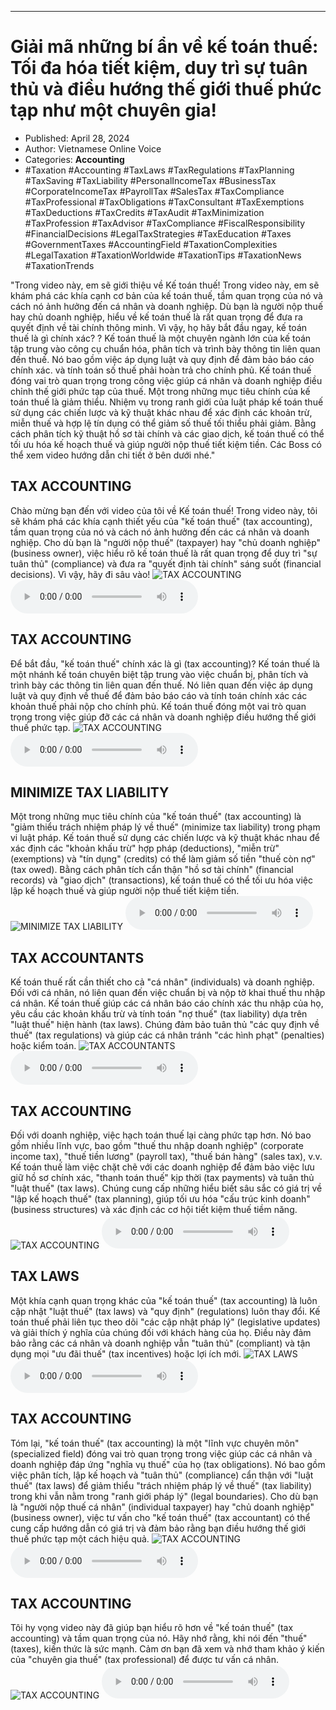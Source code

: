 
---

# Giải mã những bí ẩn về kế toán thuế: Tối đa hóa tiết kiệm, duy trì sự tuân thủ và điều hướng thế giới thuế phức tạp như một chuyên gia!

- Published: April 28, 2024
- Author: Vietnamese Online Voice
- Categories: **Accounting**
- #Taxation #Accounting #TaxLaws #TaxRegulations #TaxPlanning #TaxSaving #TaxLiability #PersonalIncomeTax #BusinessTax #CorporateIncomeTax #PayrollTax #SalesTax #TaxCompliance #TaxProfessional #TaxObligations #TaxConsultant #TaxExemptions #TaxDeductions #TaxCredits #TaxAudit #TaxMinimization #TaxProfession #TaxAdvisor #TaxCompliance #FiscalResponsibility #FinancialDecisions #LegalTaxStrategies #TaxEducation #Taxes #GovernmentTaxes #AccountingField #TaxationComplexities #LegalTaxation #TaxationWorldwide #TaxationTips #TaxationNews #TaxationTrends

"Trong video này, em sẽ giới thiệu về Kế toán thuế! Trong video này, em sẽ khám phá các khía cạnh cơ bản của kế toán thuế, tầm quan trọng của nó và cách nó ảnh hưởng đến cá nhân và doanh nghiệp. Dù bạn là người nộp thuế hay chủ doanh nghiệp, hiểu về kế toán thuế là rất quan trọng để đưa ra quyết định về tài chính thông minh. Vì vậy, họ hãy bắt đầu ngay, kế toán thuế là gì chính xác? ? Kế toán thuế là một chuyên ngành lớn của kế toán tập trung vào công cụ chuẩn hóa, phân tích và trình bày thông tin liên quan đến thuế. Nó bao gồm việc áp dụng luật và quy định để đảm bảo báo cáo chính xác. và tính toán số thuế phải hoàn trả cho chính phủ. Kế toán thuế đóng vai trò quan trọng trong công việc giúp cá nhân và doanh nghiệp điều chỉnh thế giới phức tạp của thuế. Một trong những mục tiêu chính của kế toán thuế là giảm thiểu. Nhiệm vụ trong ranh giới của luật pháp kế toán thuế sử dụng các chiến lược và kỹ thuật khác nhau để xác định các khoản trừ, miễn thuế và hợp lệ tín dụng có thể giảm số thuế tối thiểu phải giảm. Bằng cách phân tích kỹ thuật hồ sơ tài chính và các giao dịch, kế toán thuế có thể tối ưu hóa kế hoạch thuế và giúp người nộp thuế tiết kiệm tiền. Các Boss có thể xem video hướng dẫn chi tiết ở bên dưới nhé."


## TAX ACCOUNTING

Chào mừng bạn đến với video của tôi về Kế toán thuế! Trong video này, tôi sẽ khám phá các khía cạnh thiết yếu của "kế toán thuế" (tax accounting), tầm quan trọng của nó và cách nó ảnh hưởng đến các cá nhân và doanh nghiệp. Cho dù bạn là "người nộp thuế" (taxpayer) hay "chủ doanh nghiệp" (business owner), việc hiểu rõ kế toán thuế là rất quan trọng để duy trì "sự tuân thủ" (compliance) và đưa ra "quyết định tài chính" sáng suốt (financial decisions). Vì vậy, hãy đi sâu vào!
![TAX ACCOUNTING](https://http-archiver-apis-production-80.schnworks.com/storage/images/transitions/2024-04-28/transition--4045760486-Montserrat-Bold-1A237E.jpg)
<audio controls>
    <source src="https://http-archiver-apis-production-80.schnworks.com/storage/storage/audio/file-6908022635.mp3" type="audio/mpeg">
</audio>



## TAX ACCOUNTING

Để bắt đầu, "kế toán thuế" chính xác là gì (tax accounting)? Kế toán thuế là một nhánh kế toán chuyên biệt tập trung vào việc chuẩn bị, phân tích và trình bày các thông tin liên quan đến thuế. Nó liên quan đến việc áp dụng luật và quy định về thuế để đảm bảo báo cáo và tính toán chính xác các khoản thuế phải nộp cho chính phủ. Kế toán thuế đóng một vai trò quan trọng trong việc giúp đỡ các cá nhân và doanh nghiệp điều hướng thế giới thuế phức tạp.
![TAX ACCOUNTING](https://http-archiver-apis-production-80.schnworks.com/storage/images/transitions/2024-04-28/transition-14379823673-Montserrat-ExtraBold-283593.jpg)
<audio controls>
    <source src="https://http-archiver-apis-production-80.schnworks.com/storage/storage/audio/file-14066080068.mp3" type="audio/mpeg">
</audio>



## MINIMIZE TAX LIABILITY

Một trong những mục tiêu chính của "kế toán thuế" (tax accounting) là "giảm thiểu trách nhiệm pháp lý về thuế" (minimize tax liability) trong phạm vi luật pháp. Kế toán thuế sử dụng các chiến lược và kỹ thuật khác nhau để xác định các "khoản khấu trừ" hợp pháp (deductions), "miễn trừ" (exemptions) và "tín dụng" (credits) có thể làm giảm số tiền "thuế còn nợ" (tax owed). Bằng cách phân tích cẩn thận "hồ sơ tài chính" (financial records) và "giao dịch" (transactions), kế toán thuế có thể tối ưu hóa việc lập kế hoạch thuế và giúp người nộp thuế tiết kiệm tiền.
![MINIMIZE TAX LIABILITY](https://http-archiver-apis-production-80.schnworks.com/storage/images/transitions/2024-04-28/transition--11103575044-Montserrat-Bold-673AB7.jpg)
<audio controls>
    <source src="https://http-archiver-apis-production-80.schnworks.com/storage/storage/audio/file-22988930311.mp3" type="audio/mpeg">
</audio>



## TAX ACCOUNTANTS

Kế toán thuế rất cần thiết cho cả "cá nhân" (individuals) và doanh nghiệp. Đối với cá nhân, nó liên quan đến việc chuẩn bị và nộp tờ khai thuế thu nhập cá nhân. Kế toán thuế giúp các cá nhân báo cáo chính xác thu nhập của họ, yêu cầu các khoản khấu trừ và tính toán "nợ thuế" (tax liability) dựa trên "luật thuế" hiện hành (tax laws). Chúng đảm bảo tuân thủ "các quy định về thuế" (tax regulations) và giúp các cá nhân tránh "các hình phạt" (penalties) hoặc kiểm toán.
![TAX ACCOUNTANTS](https://http-archiver-apis-production-80.schnworks.com/storage/images/transitions/2024-04-28/transition--17737080608-Montserrat-Bold-9C27B0.jpg)
<audio controls>
    <source src="https://http-archiver-apis-production-80.schnworks.com/storage/storage/audio/file-57157532622.mp3" type="audio/mpeg">
</audio>



## TAX ACCOUNTING

Đối với doanh nghiệp, việc hạch toán thuế lại càng phức tạp hơn. Nó bao gồm nhiều lĩnh vực, bao gồm "thuế thu nhập doanh nghiệp" (corporate income tax), "thuế tiền lương" (payroll tax), "thuế bán hàng" (sales tax), v.v. Kế toán thuế làm việc chặt chẽ với các doanh nghiệp để đảm bảo việc lưu giữ hồ sơ chính xác, "thanh toán thuế" kịp thời (tax payments) và tuân thủ "luật thuế" (tax laws). Chúng cung cấp những hiểu biết sâu sắc có giá trị về "lập kế hoạch thuế" (tax planning), giúp tối ưu hóa "cấu trúc kinh doanh" (business structures) và xác định các cơ hội tiết kiệm thuế tiềm năng.
![TAX ACCOUNTING](https://http-archiver-apis-production-80.schnworks.com/storage/images/transitions/2024-04-28/transition--12963960095-Montserrat-Black-303F9F.jpg)
<audio controls>
    <source src="https://http-archiver-apis-production-80.schnworks.com/storage/storage/audio/file-15671615912.mp3" type="audio/mpeg">
</audio>



## TAX LAWS

Một khía cạnh quan trọng khác của "kế toán thuế" (tax accounting) là luôn cập nhật "luật thuế" (tax laws) và "quy định" (regulations) luôn thay đổi. Kế toán thuế phải liên tục theo dõi "các cập nhật pháp lý" (legislative updates) và giải thích ý nghĩa của chúng đối với khách hàng của họ. Điều này đảm bảo rằng các cá nhân và doanh nghiệp vẫn "tuân thủ" (compliant) và tận dụng mọi "ưu đãi thuế" (tax incentives) hoặc lợi ích mới.
![TAX LAWS](https://http-archiver-apis-production-80.schnworks.com/storage/images/transitions/2024-04-28/transition-797511009-Montserrat-Bold-7B1FA2.jpg)
<audio controls>
    <source src="https://http-archiver-apis-production-80.schnworks.com/storage/storage/audio/file-12696905873.mp3" type="audio/mpeg">
</audio>



## TAX ACCOUNTING

Tóm lại, "kế toán thuế" (tax accounting) là một "lĩnh vực chuyên môn" (specialized field) đóng vai trò quan trọng trong việc giúp các cá nhân và doanh nghiệp đáp ứng "nghĩa vụ thuế" của họ (tax obligations). Nó bao gồm việc phân tích, lập kế hoạch và "tuân thủ" (compliance) cẩn thận với "luật thuế" (tax laws) để giảm thiểu "trách nhiệm pháp lý về thuế" (tax liability) trong khi vẫn nằm trong "ranh giới pháp lý" (legal boundaries). Cho dù bạn là "người nộp thuế cá nhân" (individual taxpayer) hay "chủ doanh nghiệp" (business owner), việc tư vấn cho "kế toán thuế" (tax accountant) có thể cung cấp hướng dẫn có giá trị và đảm bảo rằng bạn điều hướng thế giới thuế phức tạp một cách hiệu quả.
![TAX ACCOUNTING](https://http-archiver-apis-production-80.schnworks.com/storage/images/transitions/2024-04-28/transition--7691301624-Montserrat-Thin-880E4F.jpg)
<audio controls>
    <source src="https://http-archiver-apis-production-80.schnworks.com/storage/storage/audio/file-55571421969.mp3" type="audio/mpeg">
</audio>



## TAX ACCOUNTING

Tôi hy vọng video này đã giúp bạn hiểu rõ hơn về "kế toán thuế" (tax accounting) và tầm quan trọng của nó. Hãy nhớ rằng, khi nói đến "thuế" (taxes), kiến ​​thức là sức mạnh. Cảm ơn bạn đã xem và nhớ tham khảo ý kiến ​​của "chuyên gia thuế" (tax professional) để được tư vấn cá nhân.
![TAX ACCOUNTING](https://http-archiver-apis-production-80.schnworks.com/storage/images/transitions/2024-04-28/transition--33039784744-Montserrat-SemiBold-4A148C.jpg)
<audio controls>
    <source src="https://http-archiver-apis-production-80.schnworks.com/storage/storage/audio/file-1018976394.mp3" type="audio/mpeg">
</audio>

